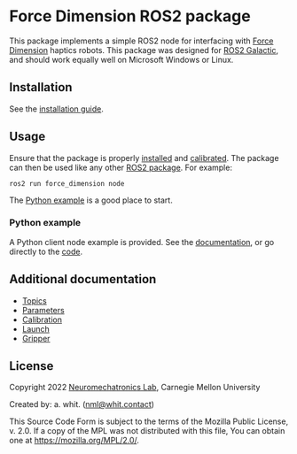 <!-- License

Copyright 2022 Neuromechatronics Lab, Carnegie Mellon University (a.whit)

Created by: a. whit. (nml@whit.contact)

This Source Code Form is subject to the terms of the Mozilla Public
License, v. 2.0. If a copy of the MPL was not distributed with this
file, You can obtain one at https://mozilla.org/MPL/2.0/.
-->

# Force Dimension ROS2 package

This package implements a simple ROS2 node for interfacing with 
[Force Dimension](https://www.forcedimension.com) haptics robots. This package 
was designed for [ROS2 Galactic](https://docs.ros.org/en/galactic/index.html), 
and should work equally well on Microsoft Windows or Linux.

## Installation

See the [installation guide](doc/markdown/installation.md).

## Usage

Ensure that the package is properly [installed](doc/markdown/installation.md) 
and [calibrated](doc/markdown/calibration.md). The package can then be used 
like any other [ROS2 package][ros2_package_usage]. For example:

```
ros2 run force_dimension node
```

The [Python example](#python-example) is a good place to start.

### Python example

A Python client node example is provided. See the 
[documentation](doc/markdown/python_client_example.md), or go directly to the 
[code](scripts/run_example).

## Additional documentation

* [Topics](doc/markdown/topics.md)
* [Parameters](doc/markdown/parameters.md)
* [Calibration](doc/markdown/calibration.md)
* [Launch](doc/markdown/launch.md)
* [Gripper](doc/markdown/gripper.md)

## License

Copyright 2022 [Neuromechatronics Lab][neuromechatronics], 
Carnegie Mellon University

Created by: a. whit. (nml@whit.contact)

This Source Code Form is subject to the terms of the Mozilla Public
License, v. 2.0. If a copy of the MPL was not distributed with this
file, You can obtain one at https://mozilla.org/MPL/2.0/.



[ros2_package_usage]: https://docs.ros.org/en/humble/Tutorials/Creating-Your-First-ROS2-Package.html#use-the-package

[neuromechatronics]: https://www.meche.engineering.cmu.edu/faculty/neuromechatronics-lab.html

